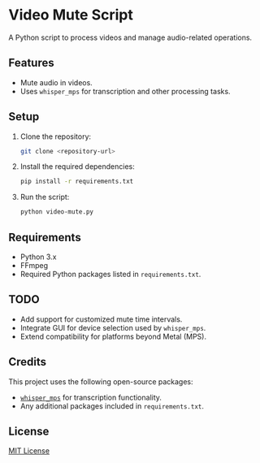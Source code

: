 # Video Mute Script

A Python script to process videos and manage audio-related operations.

## Features
- Mute audio in videos.
- Uses `whisper_mps` for transcription and other processing tasks.

## Setup
1. Clone the repository:
   ```bash
   git clone <repository-url>
   ```
2. Install the required dependencies:
   ```bash
   pip install -r requirements.txt
   ```
3. Run the script:
   ```bash
   python video-mute.py
   ```

## Requirements
- Python 3.x
- FFmpeg
- Required Python packages listed in `requirements.txt`.

## TODO
- Add support for customized mute time intervals.
- Integrate GUI for device selection used by `whisper_mps`.
- Extend compatibility for platforms beyond Metal (MPS).

## Credits
This project uses the following open-source packages:
- [`whisper_mps`](https://github.com/AtomGradient/whisper-mps) for transcription functionality.
- Any additional packages included in `requirements.txt`.

## License
[MIT License](LICENSE)

